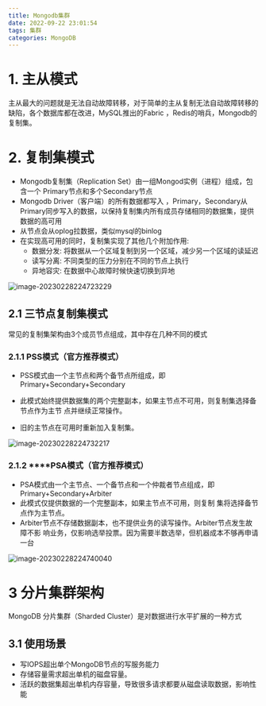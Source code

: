 ```yaml
---
title: Mongodb集群
date: 2022-09-22 23:01:54
tags: 集群
categories: MongoDB
---
```


# 1. 主从模式

主从最大的问题就是无法自动故障转移，对于简单的主从复制无法自动故障转移的缺陷，各个数据库都在改进，MySQL推出的Fabric ，Redis的哨兵，Mongodb的复制集。

# 2. 复制集模式

- Mongodb复制集（Replication Set）由一组Mongod实例（进程）组成，包含一个 Primary节点和多个Secondary节点
- Mongodb Driver（客户端）的所有数据都写入 ，Primary，Secondary从Primary同步写入的数据，以保持复制集内所有成员存储相同的数据集，提供数据的高可用
- 从节点会从oplog拉数据，类似mysql的binlog
- 在实现高可用的同时，复制集实现了其他几个附加作用: 
  - 数据分发: 将数据从一个区域复制到另一个区域，减少另一个区域的读延迟 
  - 读写分离: 不同类型的压力分别在不同的节点上执行 
  - 异地容灾: 在数据中心故障时候快速切换到异地 

![image-20230228224723229](https://panyuro.oss-cn-beijing.aliyuncs.com/image-20230228224723229.png)

## 2.1 **三节点复制集模式**

常见的复制集架构由3个成员节点组成，其中存在几种不同的模式

### 2.1.1 **PSS模式（官方推荐模式）** 

- PSS模式由一个主节点和两个备节点所组成，即Primary+Secondary+Secondary

- 此模式始终提供数据集的两个完整副本，如果主节点不可用，则复制集选择备节点作为主节 点并继续正常操作。
- 旧的主节点在可用时重新加入复制集。 

![image-20230228224732217](https://panyuro.oss-cn-beijing.aliyuncs.com/image-20230228224732217.png)

### 2.1.2 ****PSA**模式（官方推荐模式）**

- PSA模式由一个主节点、一个备节点和一个仲裁者节点组成，即 Primary+Secondary+Arbiter 
- 此模式仅提供数据的一个完整副本，如果主节点不可用，则复制 集将选择备节点作为主节点。
- Arbiter节点不存储数据副本，也不提供业务的读写操作。Arbiter节点发生故障不影 响业务，仅影响选举投票。因为需要半数选举，但机器成本不够再申请一台

![image-20230228224740040](https://panyuro.oss-cn-beijing.aliyuncs.com/image-20230228224740040.png)

# 3 **分片集群架构** 

MongoDB 分片集群（Sharded Cluster）是对数据进行水平扩展的一种方式

## 3.1 使用场景

- 写IOPS超出单个MongoDB节点的写服务能力
- 存储容量需求超出单机的磁盘容量。 
- 活跃的数据集超出单机内存容量，导致很多请求都要从磁盘读取数据，影响性 能
